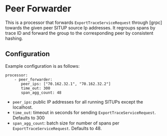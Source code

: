 # Peer Forwarder

This is a processor that forwards `ExportTraceServiceRequest` through [grpc] towards the given peer SITUP source Ip addresses. 
It regroups spans by trace ID and forward the group to the corresponding peer by consistent hashing. 

## Configuration

Example configuration is as follows:

```
processor:
    - peer_forwarder:
       peer_ips: ["70.162.32.1", "70.162.32.2"]
       time_out: 300
       span_agg_count: 48
```

- `peer_ips`: public IP addresses for all running SITUPs except the localhost.
- `time_out`: timeout in seconds for sending `ExportTraceServiceRequest`. Defaults to 300
- `span_agg_count`: batch size for number of spans per `ExportTraceServiceRequest`. Defaults to 48.